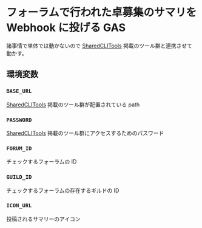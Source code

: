 # フォーラムで行われた卓募集のサマリを Webhook に投げる GAS

諸事情で単体では動かないので [SharedCLITools](https://github.com/Shunshun94/SharedCLITools) 掲載のツール群と連携させて動かす。

## 環境変数

### `BASE_URL`

[SharedCLITools](https://github.com/Shunshun94/SharedCLITools) 掲載のツール群が配置されている path

### `PASSWORD`

[SharedCLITools](https://github.com/Shunshun94/SharedCLITools) 掲載のツール群にアクセスするためのパスワード

### `FORUM_ID`

チェックするフォーラムの ID

### `GUILD_ID`

チェックするフォーラムの存在するギルドの ID

### `ICON_URL`

投稿されるサマリーのアイコン
